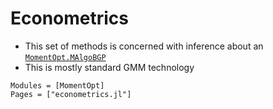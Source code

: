 # Econometrics

* This set of methods is concerned with inference about an [`MomentOpt.MAlgoBGP`](@ref)
* This is mostly standard GMM technology


```@autodocs
Modules = [MomentOpt]
Pages = ["econometrics.jl"]
```